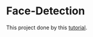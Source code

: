 # Face-Detection
 
This project done by this [tutorial](https://www.youtube.com/watch?v=THL1OPn72vo&list=PLZlA0Gpn_vH8EtggFGERCwMY5u5hOjf-h&index=3).
